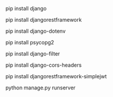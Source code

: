 pip install django

pip install djangorestframework

pip install django-dotenv

pip install psycopg2

pip install django-filter

pip install django-cors-headers

pip install djangorestframework-simplejwt

python manage.py runserver
